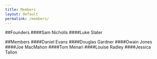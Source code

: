 ```yaml
---
title: Members
layout: default
permalink: /members/
---
```


##Founders
####Sam Nicholls
####Luke Slater

##Members
####Daniel Evans
####Douglas Gardner
####Owain Jones
####Joe MacMahon
####Tom Menari
####Louise Radley
####Jessica Tallon
